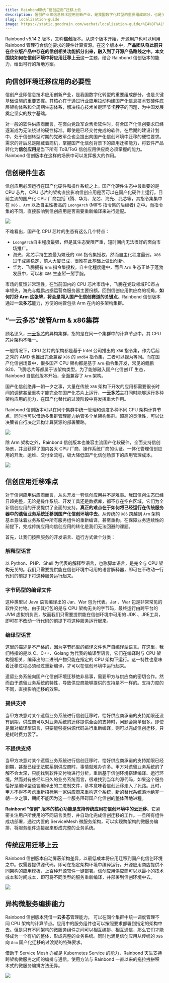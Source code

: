 ```yaml
---
title: Rainbond助力“信创应用”迁移上云
description: 信创产业即信息技术应用创新产业，是我国数字化转型的重要组成部分，也是关键基础设施的重要支撑。其核心在于通过行业应用拉动构建国产化信息技术软硬件底层架构体系和全周期生态体系，解决核心技术关键环节卡脖子的问题，为中国发展奠定坚实的数字基础。
slug: localization-guide
image: https://static.goodrain.com/wechat/localization-guide/%E4%BF%A1%E5%88%9B.png
---
```



Rainbond v5.14.2 版本，又称**信创**版本。从这个版本开始，开源用户也可以利用 Rainbond 管理符合信创要求的硬件计算资源。在这个版本中，**产品团队将此前只在企业版产品中存在的信创相关功能拆分出来，融入到了开源产品路线之中。**本文围绕**如何在信创环境中将应用迁移上云**这一主题，结合 Rainbond 信创版本的能力，给出可行的落地方案。

<!--truncate-->

## 向信创环境迁移应用的必要性

信创产业即信息技术应用创新产业，是我国数字化转型的重要组成部分，也是关键基础设施的重要支撑。其核心在于通过行业应用拉动构建国产化信息技术软硬件底层架构体系和全周期生态体系，解决核心技术关键环节**卡脖子**的问题，为中国发展奠定坚实的数字基础。

对一般的软件供应商而言，在面向党政军企售卖软件时，符合国产化信创要求已经逐渐成为无法绕过的硬性标准。即使是已经交付完成的软件，在后期的建设计划中，处于信创转型时期的党政军企也会提出向国产化信创环境中迁移的硬性要求。需求的背后总是隐藏着商机，掌握国产化信创背景下的应用迁移能力，将软件产品转化为**信创应用**是当下所有 ToB/ToG 信创应用供应商必须掌握的能力。Rainbond 信创版本在这样的场景中可以发挥极大的作用。

## 信创硬件生态

信创应用必须运行在国产化硬件和操作系统之上。国产化硬件生态中最重要的是 CPU 芯片，CPU 芯片的架构直接影响信创应用是否可以在国产化硬件上运行。目前主流的国产化 CPU 厂商包括飞腾、华为、龙芯、海光、兆芯等，其指令集集中在 `X86` 、`Arm` 以及自主性极高的 `LoongArch` (MIPS 指令集的后继者) 之中。而指令集的不同，直接影响到信创应用是否需要重新编译来进行适配。

![](https://static.goodrain.com/localization-guide/%E5%9B%BD%E4%BA%A7CPU%E7%94%9F%E6%80%81.png)

不难看出，国产化 CPU 芯片的生态有这么几个特点：

-  `LoongArch`自主程度最强，但是其生态受限严重，短时间内无法很好的面向市场推广。
- 海光、兆芯手持生态最为繁茂的 `X86` 指令集授权，然而自主化程度最弱。`X86` 过于成熟稳定，前人大厦已成，很难在此基础上做出创新。
- 华为、飞腾拥有 `Arm` 指令集授权，自主化程度适中，而且 `Arm` 生态正处于蓬勃发展中，可以和 `X86` 生态掰一掰手腕。

市场的反馈非常理性，在当前国内的 CPU 芯片市场中，飞腾在党政领域PC市占率领先，海光与鲲鹏占据运营商服务器主要份额。回到信创应用供应商的视角，**如何打好 Arm 这张牌，将会是闯入国产化信创赛道的关键点**。Rainbond 信创版本通过**一云多芯**能力，方便的纳管包括 Arm 在内的多架构集群。



## “一云多芯”统管Arm & x86集群

顾名思义，[一云多芯](https://www.rainbond.com/docs/localization-guide/multi-arch-installation)的异构集群，指的是在同一个集群中的计算节点中，其 CPU 芯片架构不唯一。

一般情况下，CPU 芯片的架构都是基于 Intel 公司推出的 `X86` 指令集，作为后起之秀的 AMD 也推出完全兼容 `X86` 的 `amd64` 指令集，二者可以视为等同。而在国产化信创场景中，很多国产 CPU 架构都是基于 `Arm` 指令集开发，常见的鲲鹏920、飞腾芯片等都属于该架构类型。为了能够融入国产化信创 IT 生态，Rainbond 自信创版本开始，全面兼容了 `Arm` 架构。

国产化信创绝非一朝一夕之事，大量在传统 `X86` 架构下开发的应用都需要很长时间的调整甚至重构才能完全在国产化芯片上运行，**一云多芯**主打同时能够运行多种架构应用的能力，在国产化替代的过渡阶段中将发挥重大作用。

Rainbond 信创版本可以在同个集群中统一管理和调度多种不同 CPU 架构计算节点，同时也可以借助多集群管理能力纳管多个单架构集群。超高的灵活性，可以让决策者自行决定异构计算资源的部署策略。

![](https://static.goodrain.com/localization-guide/%E5%BC%82%E6%9E%84%E9%9B%86%E7%BE%A4%E7%AE%A1%E7%90%86.png)

除 Arm 架构之外，Rainbond 信创版本也兼容主流国产化软硬件，全面支持信创场景，并且获得了国内各大 CPU 厂商、操作系统厂商的认证。一体化管理信创应用的开发、运维、交付全流程，极大降低国产化信创场景下的应用管理成本。

![](https://static.goodrain.com/localization-guide/%E5%9B%BD%E4%BA%A7%E8%AE%A4%E8%AF%81%E9%9B%86%E5%90%88.png)



## 信创应用迁移难点

对于信创应用供应商而言，从头开发一套信创应用并不是难事。我国信创生态已经日趋完整，无论是操作系统、开发工具还是数据库，都不存在空白区域，它们为全新信创应用的开发提供了全面的支持。**真正的难点在于如何将已经运行在传统服务器中的遗留业务系统迁移到国产化信创环境中去**。从传统的 `X86` 跨越到 `Arm` 架构基本意味着业务系统中所有服务组件的重新编译，甚至重构。在保障业务连续性的前提下，完成传统应用向信创应用的转化是我们无法回避的课题。

首先，让我们按照服务的开发语言、运行方式做个分类：

### 解释型语言

以 Python、PHP、Shell 为代表的解释型语言，也称脚本语言，是完全与 CPU 架构无关的。我们只需要提供能在信创环境中可用的语言解释器，即可在不改动一行代码的前提下将这种服务运行起来。

### 字节码型的编译文件

这种类型以 Java 语言编译出的 Jar、War 包为代表。Jar 、War 包是非常常见的软件交付物。由于其打包的是与  CPU 架构无关的字节码，最终运行由跨平台的 JVM 虚拟机负责，故而我们只需要提供能在信创环境中可用的 JDK 、JRE工具，即可在不改动一行代码的前提下将这种服务运行起来。

### 编译型语言

这里的描述是不严格的，因为字节码型的编译文件也产自编译型语言。在这里，我们特指的是以 C、C++、Golang 为代表的编译型语言，它们在编译时与  CPU 架构强相关，编译出的二进制产物只能在指定的 CPU 架构下运行。这一特性也意味着迁移过程必须经过重新编译，才可以在信创环境中运行起来。

遗留业务系统向国产化信创环境迁移绝非易事，需要甲方与供应商的密切合作。然而由于遗留业务系统的特性，导致供应商能够提供的支持是不一样的。支持力度的不同，直接影响迁移的效果。

### 提供支持

当甲方决意对某个遗留业务系统进行信创迁移时，恰好供应商承诺的支持期限还没有到期，供应商可以对业务系统的迁移提供全面的支持时，问题会简单很多。即使是面对编译型语言，只要能够提供源代码进行重新编译，则可以完成信创迁移，只是耗时费力罢了。

### 不提供支持

当甲方决意对某个遗留业务系统进行信创迁移时，恰好供应商承诺的支持期限已经到期，甚至已经无法联系到供应商时，事情就难办许多。甲方对遗留业务系统的了解不会太深，只能找到软件交付物进行分析，重新基于信创环境搭建编译、运行环境。然而对有些经年日久的业务系统而言，很难找到当年的源代码，如果这个服务恰好是编译型语言编译出的二进制文件，基本意味着信创迁移走入了死路。此时，甲方不得不考虑重新招标另一家供应商来重构这个系统，新的替代系统落地绝非一朝一夕之事，期间不能因为这一个服务阻碍国产化信创的整体落地进程。

**Rainbond "信创" 版本的核心功能是支持传统应用在信创环境中的云迁移**。它紧密关注用户所使用的不同语言类型，并自动化完成信创迁移的工作。一旦所有组件成功部署，通过内置的 ServiceMesh 微服务架构，可以实现跨架构的微服务编排，将服务组件连接起来形成完整的业务系统。



## 传统应用迁移上云

Rainbond 信创版本自动屏蔽架构差异，以最低成本将应用迁移到国产化信创环境之中。仅需要提供源代码，即可在指定架构环境中编译运行。开源应用商店提供不同架构的应用模板，上百种开源软件一键部署。信创应用供应商可以以最小的技术成本和时间成本，即可将不同类型的服务重新编译，并部署到信创环境中去。



![](https://static.goodrain.com/localization-guide/%E5%BC%82%E6%9E%84%E5%BE%AE%E6%9C%8D%E5%8A%A1%E8%BF%81%E7%A7%BB.png)





## 异构微服务编排能力

Rainbond 信创版本凭借**一云多芯**管理能力， 可以在同个集群中统一调度管理不同 CPU 架构的计算节点。应用中的服务组件也可以按照要求部署到指定的架构中去。但是只有不同架构的微服务组件之间可以相互编排、相互通信，那么它们才能够成为一个有机的整体，形成完整的业务系统。同时也满足信创应用从传统的 `X86` 向 `Arm` 国产化迁移的过渡期的特殊要求。

借助于 Service Mesh 亦或是 Kubernetes Service 的能力，Rainbond 天生支持跨架构微服务之间的编排与通信。使用方法与 Rainbond 一直以来的拖拉拽拼积木式的微服务编排方法无异。

![](https://static.goodrain.com/localization-guide/%E5%BC%82%E6%9E%84%E5%BE%AE%E6%9C%8D%E5%8A%A1%E7%BC%96%E6%8E%92.png)



